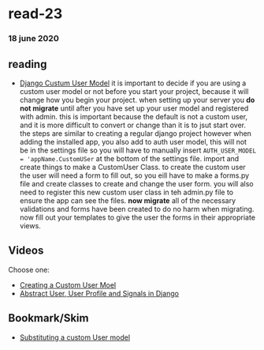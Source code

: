 # read-23
### 18 june 2020

## reading
- [Django Custum User Model](https://learndjango.com/tutorials/django-custom-user-model)
it is important to decide if you are using a custom user model or not before you start your project, because it will change how you begin your project. when setting up your server you **do not migrate** until after you have set up your user model and registered with admin. this is important because the default is not a custom user, and it is more difficult to convert or change than it is to jsut start over. the steps are similar to creating a regular django project however when adding the installed app, you also add to auth user model, this will not be in the settings file so you will have to manually insert ```AUTH_USER_MODEL = 'appName.CustomUSer``` at the bottom of the settings file. import and create things to make a CustomUser Class. to create the custom user the user will need a form to fill out, so you eill have to make a forms.py file and create classes to create and change the user form. you will also need to register this new custom user class in teh admin.py file to ensure the app can see the files. **now migrate** all of the necessary validations and forms have been created to do no harm when migrating. now fill out your templates to give the user the forms in their appropriate views.

## Videos
Choose one:

- [Creating a Custom User Moel](https://www.youtube.com/watch?v=eCeRC7E8Z7Y&t=59s)
- [Abstract User, User Profile and Signals in Django](https://www.youtube.com/watch?v=EudKs1HPUfE)

## Bookmark/Skim
- [Substituting a custom User model](https://docs.djangoproject.com/en/3.0/topics/auth/customizing/#auth-custom-user)

